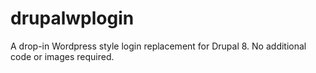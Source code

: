 # drupalwplogin
A drop-in Wordpress style login replacement for Drupal 8. No additional code or images required.
